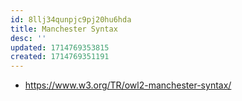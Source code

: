 ```yaml
---
id: 8llj34qunpjc9pj20hu6hda
title: Manchester Syntax
desc: ''
updated: 1714769353815
created: 1714769351191
---
```


- https://www.w3.org/TR/owl2-manchester-syntax/

